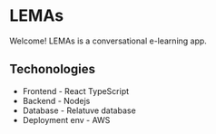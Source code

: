 # LEMAs

Welcome!
LEMAs is a conversational e-learning app.  

## Techonologies 
* Frontend - React TypeScript
* Backend - Nodejs
* Database - Relatuve database
* Deployment env - AWS
